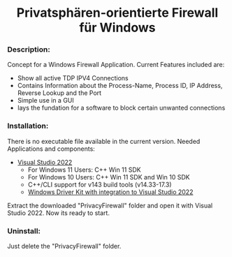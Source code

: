 <h1 align="center">Privatsphären-orientierte Firewall für Windows</h1>


### Description:
Concept for a Windows Firewall Application. 
Current Features included are:
- Show all active TDP IPV4 Connections
- Contains Information about the Process-Name, Process ID, IP Address, Reverse Lookup and the Port 
- Simple use in a GUI
- lays the fundation for a software to block certain unwanted connections


### Installation:
There is no executable file available in the current version.
Needed Applications and components:
- [Visual Studio 2022](https://visualstudio.microsoft.com/vs/)
   - For Windows 11 Users: C++ Win 11 SDK
   - For Windows 10 Users: C++ Win 11 SDK and Win 10 SDK
   - C++/CLI support for v143 build tools (v14.33-17.3)
   - [Windows Driver Kit with integration to Visual Studio 2022](https://learn.microsoft.com/en-us/windows-hardware/drivers/download-the-wdk)

Extract the downloaded "PrivacyFirewall" folder and open it with Visual Studio 2022.
Now its ready to start.
   
### Uninstall:
Just delete the "PrivacyFirewall" folder.
